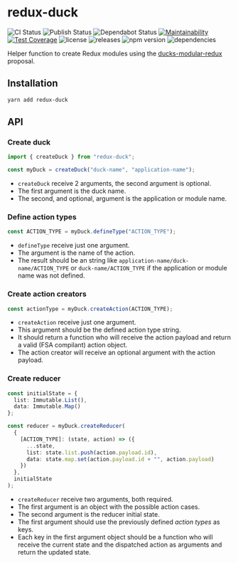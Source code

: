 # redux-duck

![CI Status](https://github.com/sergiodxa/redux-duck/workflows/CI/badge.svg)
![Publish Status](https://github.com/sergiodxa/redux-duck/workflows/Publish/badge.svg)
![Dependabot Status](https://api.dependabot.com/badges/status?host=github&repo=sergiodxa/redux-duck)
[![Maintainability](https://api.codeclimate.com/v1/badges/be75f5fbab018e9e27fa/maintainability)](https://codeclimate.com/github/sergiodxa/redux-duck/maintainability)
[![Test Coverage](https://api.codeclimate.com/v1/badges/be75f5fbab018e9e27fa/test_coverage)](https://codeclimate.com/github/sergiodxa/redux-duck/test_coverage)
![license](https://badgen.net/github/license/sergiodxa/redux-duck)
![releases](https://badgen.net/github/releases/sergiodxa/redux-duck)
![npm version](https://badgen.net/npm/v/sergiodxa/redux-duck)
![dependencies](https://badgen.net/david/dep/sergiodxa/redux-duck)

Helper function to create Redux modules using the [ducks-modular-redux](https://github.com/erikras/ducks-modular-redux/) proposal.

## Installation

```sh
yarn add redux-duck
```

## API

### Create duck

```ts
import { createDuck } from "redux-duck";

const myDuck = createDuck("duck-name", "application-name");
```

- `createDuck` receive 2 arguments, the second argument is optional.
- The first argument is the duck name.
- The second, and optional, argument is the application or module name.

### Define action types

```ts
const ACTION_TYPE = myDuck.defineType("ACTION_TYPE");
```

- `defineType` receive just one argument.
- The argument is the name of the action.
- The result should be an string like `application-name/duck-name/ACTION_TYPE` or `duck-name/ACTION_TYPE` if the application or module name was not defined.

### Create action creators

```ts
const actionType = myDuck.createAction(ACTION_TYPE);
```

- `createAction` receive just one argument.
- This argument should be the defined action type string.
- It should return a function who will receive the action payload and return a valid (FSA compilant) action object.
- The action creator will receive an optional argument with the action payload.

### Create reducer

```ts
const initialState = {
  list: Immutable.List(),
  data: Immutable.Map()
};

const reducer = myDuck.createReducer(
  {
    [ACTION_TYPE]: (state, action) => ({
      ...state,
      list: state.list.push(action.payload.id),
      data: state.map.set(action.payload.id + "", action.payload)
    })
  },
  initialState
);
```

- `createReducer` receive two arguments, both required.
- The first argument is an object with the possible action cases.
- The second argument is the reducer initial state.
- The first argument should use the previously defined _action types_ as keys.
- Each key in the first argument object should be a function who will receive the current state and the dispatched action as arguments and return the updated state.
